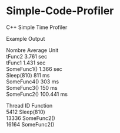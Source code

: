 # Simple-Code-Profiler
C++ Simple Time Profiler

Example Output

Nombre              Average      Unit      
tFunc2              3.761        sec       
tFunc1              1.431        sec       
SomeFunc1()         1.366        sec       
Sleep(810)          811          ms        
SomeFunc4()         303          ms        
SomeFunc3()         150          ms        
SomeFunc2()         100.441      ms        

Thread ID           Function     
5412                Sleep(810)   
13336               SomeFunc2()  
16164               SomeFunc2()  

